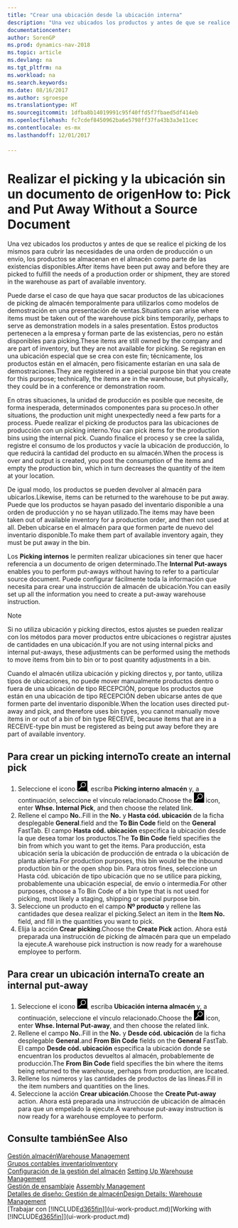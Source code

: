 ```yaml
---
title: "Crear una ubicación desde la ubicación interna"
description: "Una vez ubicados los productos y antes de que se realice el picking de los mismos para cubrir las necesidades de una orden de producción o un envío, los productos se almacenan en el almacén como parte de las existencias disponibles."
documentationcenter: 
author: SorenGP
ms.prod: dynamics-nav-2018
ms.topic: article
ms.devlang: na
ms.tgt_pltfrm: na
ms.workload: na
ms.search.keywords: 
ms.date: 08/16/2017
ms.author: sgroespe
ms.translationtype: HT
ms.sourcegitcommit: 1dfba8b14019991c95f40ffd5f7fbaed5df414eb
ms.openlocfilehash: fc7cdef8450962ba6e5798ff37fa43b3a3e11cec
ms.contentlocale: es-mx
ms.lasthandoff: 12/01/2017

---
```

# <a name="how-to-pick-and-put-away-without-a-source-document"></a><span data-ttu-id="1aca6-103">Realizar el picking y la ubicación sin un documento de origen</span><span class="sxs-lookup"><span data-stu-id="1aca6-103">How to: Pick and Put Away Without a Source Document</span></span>
<span data-ttu-id="1aca6-104">Una vez ubicados los productos y antes de que se realice el picking de los mismos para cubrir las necesidades de una orden de producción o un envío, los productos se almacenan en el almacén como parte de las existencias disponibles.</span><span class="sxs-lookup"><span data-stu-id="1aca6-104">After items have been put away and before they are picked to fulfill the needs of a production order or shipment, they are stored in the warehouse as part of available inventory.</span></span>  

<span data-ttu-id="1aca6-105">Puede darse el caso de que haya que sacar productos de las ubicaciones de picking de almacén temporalmente para utilizarlos como modelos de demostración en una presentación de ventas.</span><span class="sxs-lookup"><span data-stu-id="1aca6-105">Situations can arise where items must be taken out of the warehouse pick bins temporarily, perhaps to serve as demonstration models in a sales presentation.</span></span> <span data-ttu-id="1aca6-106">Estos productos pertenecen a la empresa y forman parte de las existencias, pero no están disponibles para picking.</span><span class="sxs-lookup"><span data-stu-id="1aca6-106">These items are still owned by the company and are part of inventory, but they are not available for picking.</span></span> <span data-ttu-id="1aca6-107">Se registran en una ubicación especial que se crea con este fin; técnicamente, los productos están en el almacén, pero físicamente estarían en una sala de demostraciones.</span><span class="sxs-lookup"><span data-stu-id="1aca6-107">They are registered in a special purpose bin that you create for this purpose; technically, the items are in the warehouse, but physically, they could be in a conference or demonstration room.</span></span>  

<span data-ttu-id="1aca6-108">En otras situaciones, la unidad de producción es posible que necesite, de forma inesperada, determinados componentes para su proceso.</span><span class="sxs-lookup"><span data-stu-id="1aca6-108">In other situations, the production unit might unexpectedly need a few parts for a process.</span></span> <span data-ttu-id="1aca6-109">Puede realizar el picking de productos para las ubicaciones de producción con un picking interno.</span><span class="sxs-lookup"><span data-stu-id="1aca6-109">You can pick items for the production bins using the internal pick.</span></span> <span data-ttu-id="1aca6-110">Cuando finalice el proceso y se cree la salida, registre el consumo de los productos y vacíe la ubicación de producción, lo que reducirá la cantidad del producto en su almacén.</span><span class="sxs-lookup"><span data-stu-id="1aca6-110">When the process is over and output is created, you post the consumption of the items and empty the production bin, which in turn decreases the quantity of the item at your location.</span></span>  

<span data-ttu-id="1aca6-111">De igual modo, los productos se pueden devolver al almacén para ubicarlos.</span><span class="sxs-lookup"><span data-stu-id="1aca6-111">Likewise, items can be returned to the warehouse to be put away.</span></span> <span data-ttu-id="1aca6-112">Puede que los productos se hayan pasado del inventario disponible a una orden de producción y no se hayan utilizado.</span><span class="sxs-lookup"><span data-stu-id="1aca6-112">The items may have been taken out of available inventory for a production order, and then not used at all.</span></span> <span data-ttu-id="1aca6-113">Deben ubicarse en el almacén para que formen parte de nuevo del inventario disponible.</span><span class="sxs-lookup"><span data-stu-id="1aca6-113">To make them part of available inventory again, they must be put away in the bin.</span></span>  

<span data-ttu-id="1aca6-114">Los **Picking internos** le permiten realizar ubicaciones sin tener que hacer referencia a un documento de origen determinado.</span><span class="sxs-lookup"><span data-stu-id="1aca6-114">The **Internal Put-aways** enables you to perform put-aways without having to refer to a particular source document.</span></span> <span data-ttu-id="1aca6-115">Puede configurar fácilmente toda la información que necesita para crear una instrucción de almacén de ubicación.</span><span class="sxs-lookup"><span data-stu-id="1aca6-115">You can easily set up all the information you need to create a put-away warehouse instruction.</span></span>  

> [!NOTE]  
>  <span data-ttu-id="1aca6-116">Si no utiliza ubicación y picking directos, estos ajustes se pueden realizar con los métodos para mover productos entre ubicaciones o registrar ajustes de cantidades en una ubicación.</span><span class="sxs-lookup"><span data-stu-id="1aca6-116">If you are not using internal picks and internal put-aways, these adjustments can be performed using the methods to move items from bin to bin or to post quantity adjustments in a bin.</span></span>  
>   
>  <span data-ttu-id="1aca6-117">Cuando el almacén utiliza ubicación y picking directos y, por tanto, utiliza tipos de ubicaciones, no puede mover manualmente productos dentro o fuera de una ubicación de tipo RECEPCIÓN, porque los productos que están en una ubicación de tipo RECEPCIÓN deben ubicarse antes de que formen parte del inventario disponible.</span><span class="sxs-lookup"><span data-stu-id="1aca6-117">When the location uses directed put-away and pick, and therefore uses bin types, you cannot manually move items in or out of a bin of bin type RECEIVE, because items that are in a RECEIVE-type bin must be registered as being put away before they are part of available inventory.</span></span>  

## <a name="to-create-an-internal-pick"></a><span data-ttu-id="1aca6-118">Para crear un picking interno</span><span class="sxs-lookup"><span data-stu-id="1aca6-118">To create an internal pick</span></span>  
1.  <span data-ttu-id="1aca6-119">Seleccione el icono ![Buscar página o informe](media/ui-search/search_small.png "icono Buscar página o informe"), escriba **Picking interno almacén** y, a continuación, seleccione el vínculo relacionado.</span><span class="sxs-lookup"><span data-stu-id="1aca6-119">Choose the ![Search for Page or Report](media/ui-search/search_small.png "Search for Page or Report icon") icon, enter **Whse. Internal Pick**, and then choose the related link.</span></span>  
2.  <span data-ttu-id="1aca6-120">Rellene el campo **No.**.</span><span class="sxs-lookup"><span data-stu-id="1aca6-120">Fill in the **No.**</span></span> <span data-ttu-id="1aca6-121">y **Hasta cód. ubicación** de la ficha desplegable **General**.</span><span class="sxs-lookup"><span data-stu-id="1aca6-121">field and the **To Bin Code** field on the **General** FastTab.</span></span> <span data-ttu-id="1aca6-122">El campo **Hasta cód. ubicación** especifica la ubicación desde la que desea tomar los productos.</span><span class="sxs-lookup"><span data-stu-id="1aca6-122">The **To Bin Code** field specifies the bin from which you want to get the items.</span></span> <span data-ttu-id="1aca6-123">Para producción, esta ubicación sería la ubicación de producción de entrada o la ubicación de planta abierta.</span><span class="sxs-lookup"><span data-stu-id="1aca6-123">For production purposes, this bin would be the inbound production bin or the open shop bin.</span></span> <span data-ttu-id="1aca6-124">Para otros fines, seleccione un Hasta cód. ubicación de tipo ubicación que no se utilice para picking, probablemente una ubicación especial, de envío o intermedia.</span><span class="sxs-lookup"><span data-stu-id="1aca6-124">For other purposes, choose a To Bin Code of a bin type that is not used for picking, most likely a staging, shipping or special purpose bin.</span></span>  
3.  <span data-ttu-id="1aca6-125">Seleccione un producto en el campo **Nº producto** y rellene las cantidades que desea realizar el picking.</span><span class="sxs-lookup"><span data-stu-id="1aca6-125">Select an item in the **Item No.** field, and fill in the quantities you want to pick.</span></span>  
4. <span data-ttu-id="1aca6-126">Elija la acción **Crear picking**.</span><span class="sxs-lookup"><span data-stu-id="1aca6-126">Choose the **Create Pick** action.</span></span> <span data-ttu-id="1aca6-127">Ahora está preparada una instrucción de picking de almacén para que un empelado la ejecute.</span><span class="sxs-lookup"><span data-stu-id="1aca6-127">A warehouse pick instruction is now ready for a warehouse employee to perform.</span></span>  

## <a name="to-create-an-internal-put-away"></a><span data-ttu-id="1aca6-128">Para crear un ubicación interna</span><span class="sxs-lookup"><span data-stu-id="1aca6-128">To create an internal put-away</span></span>  
1.  <span data-ttu-id="1aca6-129">Seleccione el icono ![Buscar página o informe](media/ui-search/search_small.png "icono Buscar página o informe"), escriba **Ubicación interna almacén** y, a continuación, seleccione el vínculo relacionado.</span><span class="sxs-lookup"><span data-stu-id="1aca6-129">Choose the ![Search for Page or Report](media/ui-search/search_small.png "Search for Page or Report icon") icon, enter **Whse. Internal Put-away**, and then choose the related link.</span></span>  
2.  <span data-ttu-id="1aca6-130">Rellene el campo **No.**.</span><span class="sxs-lookup"><span data-stu-id="1aca6-130">Fill in the **No.**</span></span> <span data-ttu-id="1aca6-131">y **Desde cód. ubicación** de la ficha desplegable **General**.</span><span class="sxs-lookup"><span data-stu-id="1aca6-131">and **From Bin Code** fields on the **General** FastTab.</span></span> <span data-ttu-id="1aca6-132">El campo **Desde cód. ubicación** especifica la ubicación donde se encuentran los productos devueltos al almacén, probablemente de producción.</span><span class="sxs-lookup"><span data-stu-id="1aca6-132">The **From Bin Code** field specifies the bin where the items being returned to the warehouse, perhaps from production, are located.</span></span>  
3.  <span data-ttu-id="1aca6-133">Rellene los números y las cantidades de productos de las líneas.</span><span class="sxs-lookup"><span data-stu-id="1aca6-133">Fill in the item numbers and quantities on the lines.</span></span>  
4.  <span data-ttu-id="1aca6-134">Seleccione la acción **Crear ubicación**.</span><span class="sxs-lookup"><span data-stu-id="1aca6-134">Choose the **Create Put-away** action.</span></span> <span data-ttu-id="1aca6-135">Ahora está preparada una instrucción de ubicación de almacén para que un empelado la ejecute.</span><span class="sxs-lookup"><span data-stu-id="1aca6-135">A warehouse put-away instruction is now ready for a warehouse employee to perform.</span></span>  

## <a name="see-also"></a><span data-ttu-id="1aca6-136">Consulte también</span><span class="sxs-lookup"><span data-stu-id="1aca6-136">See Also</span></span>  
[<span data-ttu-id="1aca6-137">Gestión almacén</span><span class="sxs-lookup"><span data-stu-id="1aca6-137">Warehouse Management</span></span>](warehouse-manage-warehouse.md)  
[<span data-ttu-id="1aca6-138">Grupos contables inventario</span><span class="sxs-lookup"><span data-stu-id="1aca6-138">Inventory</span></span>](inventory-manage-inventory.md)  
<span data-ttu-id="1aca6-139">[Configuración de la gestión del almacén](warehouse-setup-warehouse.md)   </span><span class="sxs-lookup"><span data-stu-id="1aca6-139">[Setting Up Warehouse Management](warehouse-setup-warehouse.md)   </span></span>  
<span data-ttu-id="1aca6-140">[Gestión de ensamblaje](assembly-assemble-items.md)  </span><span class="sxs-lookup"><span data-stu-id="1aca6-140">[Assembly Management](assembly-assemble-items.md)  </span></span>  
[<span data-ttu-id="1aca6-141">Detalles de diseño: Gestión de almacén</span><span class="sxs-lookup"><span data-stu-id="1aca6-141">Design Details: Warehouse Management</span></span>](design-details-warehouse-management.md)  
<span data-ttu-id="1aca6-142">[Trabajar con [!INCLUDE[d365fin](includes/d365fin_md.md)]](ui-work-product.md)</span><span class="sxs-lookup"><span data-stu-id="1aca6-142">[Working with [!INCLUDE[d365fin](includes/d365fin_md.md)]](ui-work-product.md)</span></span>

